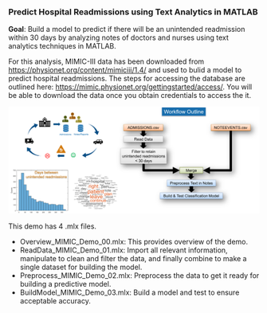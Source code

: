 ### Predict Hospital Readmissions using Text Analytics in MATLAB
**Goal**: Build a model to predict if there will be an unintended readmission within 30 days by analyzing notes of doctors and nurses using text analytics techniques in MATLAB.

For this analysis, MIMIC-III data has been downloaded from https://physionet.org/content/mimiciii/1.4/ and used to bulid a model to predict hospital readmissions. The steps for accessing the database are outlined here: https://mimic.physionet.org/gettingstarted/access/. You will be able to download the data once you obtain credentials to access the it.

![](Picture2.png)

This demo has 4 .mlx files.
* Overview_MIMIC_Demo_00.mlx: This provides overview of the demo.
* ReadData_MIMIC_Demo_01.mlx: Import all relevant information, manipulate to clean and filter the data, and finally combine to make a single dataset for building the model.
* Preprocess_MIMIC_Demo_02.mlx: Preprocess the data to get it ready for building a predictive model.
* BuildModel_MIMIC_Demo_03.mlx: Build a model and test to ensure acceptable accuracy.
